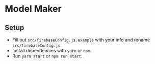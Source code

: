 # Model Maker

## Setup

- Fill out `src/firebaseConfig.js.example` with your info and rename `src/firebaseConfig.js`.
- Install dependencies with `yarn` or `npm`.
- Run `yarn start` or `npm run start`.
